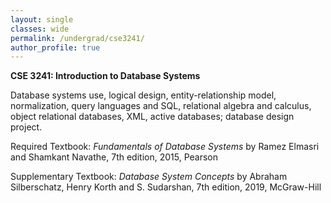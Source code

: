 ```yaml
---
layout: single
classes: wide
permalink: /undergrad/cse3241/
author_profile: true
---
```


**CSE 3241: Introduction to Database Systems**

Database systems use, logical design, entity-relationship model, normalization, query languages and SQL, relational algebra and calculus, object relational databases, XML, active databases; database design project.

Required Textbook: *Fundamentals of Database Systems* by Ramez Elmasri and Shamkant Navathe, 7th edition, 2015, Pearson

Supplementary Textbook: *Database System Concepts* by Abraham Silberschatz, Henry Korth and S. Sudarshan, 7th edition, 2019, McGraw-Hill
